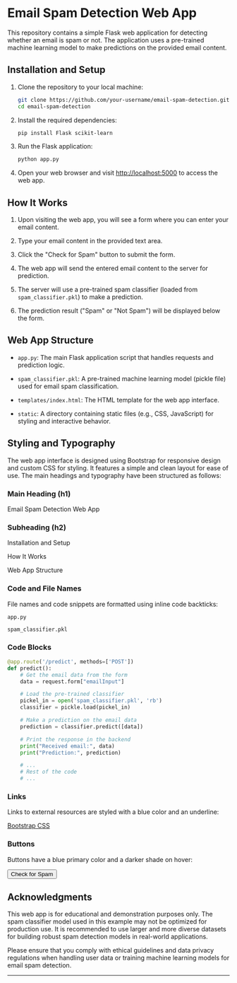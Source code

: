 # Email Spam Detection Web App

This repository contains a simple Flask web application for detecting whether an email is spam or not. The application uses a pre-trained machine learning model to make predictions on the provided email content.

## Installation and Setup

1. Clone the repository to your local machine:

   ```bash
   git clone https://github.com/your-username/email-spam-detection.git
   cd email-spam-detection
   ```

2. Install the required dependencies:

   ```bash
   pip install Flask scikit-learn
   ```

3. Run the Flask application:

   ```bash
   python app.py
   ```

4. Open your web browser and visit [http://localhost:5000](http://localhost:5000) to access the web app.

## How It Works

1. Upon visiting the web app, you will see a form where you can enter your email content.

2. Type your email content in the provided text area.

3. Click the "Check for Spam" button to submit the form.

4. The web app will send the entered email content to the server for prediction.

5. The server will use a pre-trained spam classifier (loaded from `spam_classifier.pkl`) to make a prediction.

6. The prediction result ("Spam" or "Not Spam") will be displayed below the form.

## Web App Structure

- `app.py`: The main Flask application script that handles requests and prediction logic.

- `spam_classifier.pkl`: A pre-trained machine learning model (pickle file) used for email spam classification.

- `templates/index.html`: The HTML template for the web app interface.

- `static`: A directory containing static files (e.g., CSS, JavaScript) for styling and interactive behavior.

## Styling and Typography

The web app interface is designed using Bootstrap for responsive design and custom CSS for styling. It features a simple and clean layout for ease of use. The main headings and typography have been structured as follows:

### Main Heading (h1)

Email Spam Detection Web App

### Subheading (h2)

Installation and Setup

How It Works

Web App Structure

### Code and File Names

File names and code snippets are formatted using inline code backticks:

`app.py`

`spam_classifier.pkl`

### Code Blocks

```python
@app.route('/predict', methods=['POST'])
def predict():
    # Get the email data from the form
    data = request.form["emailInput"]

    # Load the pre-trained classifier
    pickel_in = open('spam_classifier.pkl', 'rb')
    classifier = pickle.load(pickel_in)

    # Make a prediction on the email data   
    prediction = classifier.predict([data])

    # Print the response in the backend
    print("Received email:", data)
    print("Prediction:", prediction)

    # ...
    # Rest of the code
    # ...
```

### Links

Links to external resources are styled with a blue color and an underline:

[Bootstrap CSS](https://maxcdn.bootstrapcdn.com/bootstrap/4.5.2/css/bootstrap.min.css)

### Buttons

Buttons have a blue primary color and a darker shade on hover:

<button type="submit" class="btn btn-primary">Check for Spam</button>

## Acknowledgments

This web app is for educational and demonstration purposes only. The spam classifier model used in this example may not be optimized for production use. It is recommended to use larger and more diverse datasets for building robust spam detection models in real-world applications.

Please ensure that you comply with ethical guidelines and data privacy regulations when handling user data or training machine learning models for email spam detection.

---
